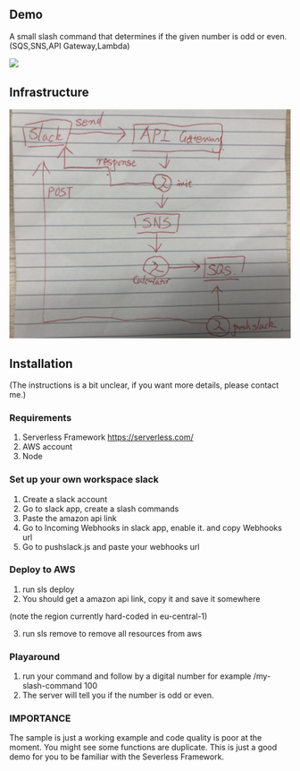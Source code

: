 ## Demo

A small slash command that determines if the given number is odd or even. (SQS,SNS,API Gateway,Lambda)

![](https://github.com/RyanDaDeng/serverless-slack-command/blob/master/demo.gif)

## Infrastructure
![](https://github.com/RyanDaDeng/serverless-slack-command/blob/master/WechatIMG3.jpeg)

## Installation

(The instructions is a bit unclear, if you want more details, please contact me.)

### Requirements
1. Serverless Framework https://serverless.com/
2. AWS account
3. Node


### Set up your own workspace slack

1. Create a slack account
2. Go to slack app, create a slash commands
3. Paste the amazon api link
4. Go to Incoming Webhooks in slack app, enable it. and copy Webhooks url
5. Go to pushslack.js and paste your webhooks url


### Deploy to AWS
1. run sls deploy
2. You should get a amazon api link, copy it and save it somewhere

(note the region currently hard-coded in eu-central-1)

3. run sls remove to remove all resources from aws
### Playaround
1. run your command and follow by a digital number for example /my-slash-command 100
2. The server will tell you if the number is odd or even.

### IMPORTANCE
The sample is just a working example and code quality is poor at the moment. You might see some functions are duplicate.
This is just a good demo for you to be familiar with the Severless Framework.

